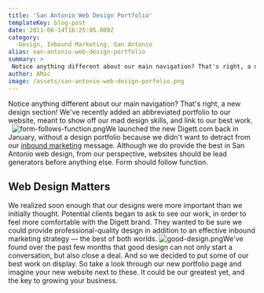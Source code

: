 ```yaml
---
title: 'San Antonio Web Design Portfolio'
templateKey: blog-post
date: 2011-06-14T16:25:05.000Z
category: 
  -Design, Inbound Marketing, San Antonio
alias: san-antonio-web-design-portfolio
summary: > 
 Notice anything different about our main navigation? That's right, a new design section! We've recently added an abbreviated portfolio to our website, meant to show off our mad design skills, and link to our best work.
author: AMac
image: /assets/san-antonio-web-design-porfolio.png
---
```


Notice anything different about our main navigation? That's right, a new design section! We've recently added an abbreviated portfolio to our website, meant to show off our mad design skills, and link to our best work.   ![form-follows-function.png](/assets/form-follows-function.png)We launched the new Digett.com back in January, without a design portfolio because we didn't want to detract from our [inbound marketing](/digital-marketing-solutions) message. Although we do provide the best in San Antonio web design, from our perspective, websites should be lead generators before anything else. Form should follow function.

Web Design Matters
------------------

We realized soon enough that our designs were more important than we initially thought. Potential clients began to ask to see our work, in order to feel more comfortable with the Digett brand. They wanted to be sure we could provide professional-quality design in addition to an effective inbound marketing strategy — the best of both worlds. ![good-design.png](/assets/good-design.png)We've found over the past few months that good design can not only start a conversation, but also close a deal. And so we decided to put some of our best work on display. So take a look through our new portfolio page and imagine your new website next to these. It could be our greatest yet, and the key to growing your business.